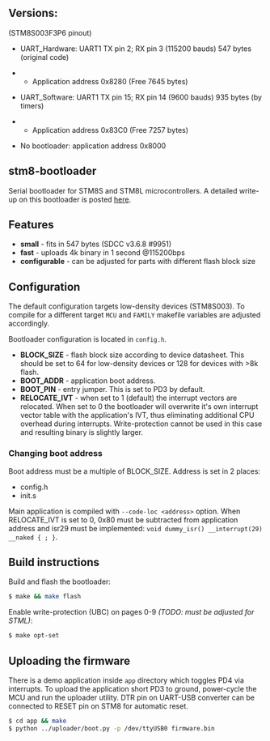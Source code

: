 ## Versions:
(STM8S003F3P6 pinout)
- UART_Hardware: UART1 TX pin 2; RX pin 3 (115200 bauds) 547 bytes (original code)
- - Application address 0x8280 (Free 7645 bytes)

- UART_Software: UART1 TX pin 15; RX pin 14 (9600 bauds) 935 bytes (by timers)
- - Application address 0x83C0 (Free 7257 bytes)

- No bootloader: application address 0x8000

## stm8-bootloader
Serial bootloader for STM8S and STM8L microcontrollers. A detailed write-up on this bootloader is posted [here](https://lujji.github.io/blog/serial-bootloader-for-stm8).

## Features

* **small** - fits in 547 bytes (SDCC v3.6.8 #9951)
* **fast** - uploads 4k binary in 1 second @115200bps
* **configurable** - can be adjusted for parts with different flash block size

## Configuration

The default configuration targets low-density devices (STM8S003). To compile for a different target `MCU` and `FAMILY` makefile variables are adjusted accordingly.

Bootloader configuration is located in `config.h`.
* **BLOCK_SIZE** - flash block size according to device datasheet. This should be set to 64 for low-density devices or 128 for devices with >8k flash.
* **BOOT_ADDR** - application boot address.
* **BOOT_PIN** - entry jumper. This is set to PD3 by default.
* **RELOCATE_IVT** - when set to 1 (default) the interrupt vectors are relocated. When set to 0 the bootloader will overwrite it's own interrupt vector table with the application's IVT, thus eliminating additional CPU overhead during interrupts. Write-protection cannot be used in this case and resulting binary is slightly larger.

### Changing boot address
Boot address must be a multiple of BLOCK_SIZE. Address is set in 2 places:
 * config.h
 * init.s

Main application is compiled with `--code-loc <address>` option. When RELOCATE_IVT is set to 0, 0x80 must be subtracted from application address and isr29 must be implemented: `void dummy_isr() __interrupt(29) __naked { ; }`.

## Build instructions
Build and flash the bootloader:

``` bash
$ make && make flash
```

Enable write-protection (UBC) on pages 0-9 _(TODO: must be adjusted for STML)_:

``` bash
$ make opt-set
```

## Uploading the firmware

There is a demo application inside `app` directory which toggles PD4 via interrupts. To upload the application short PD3 to ground, power-cycle the MCU and run the uploader utility. DTR pin on UART-USB converter can be connected to RESET pin on STM8 for automatic reset.

``` bash
$ cd app && make
$ python ../uploader/boot.py -p /dev/ttyUSB0 firmware.bin
```
